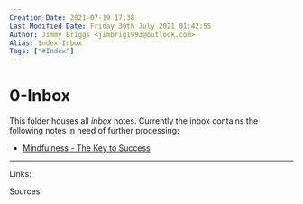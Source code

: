 ```yaml
---
Creation Date: 2021-07-19 17:38
Last Modified Date: Friday 30th July 2021 01:42:55
Author: Jimmy Briggs <jimbrig1993@outlook.com>
Alias: Index-Inbox
Tags: ["#Index"]
---
```


# 0-Inbox

This folder houses all *inbox* notes. Currently the inbox contains the following notes in need of further processing:

- [Mindfulness - The Key to Success](./Mindfulness%20%-%20The%20Key%20to%20Success)

***

Links: 

Sources:


